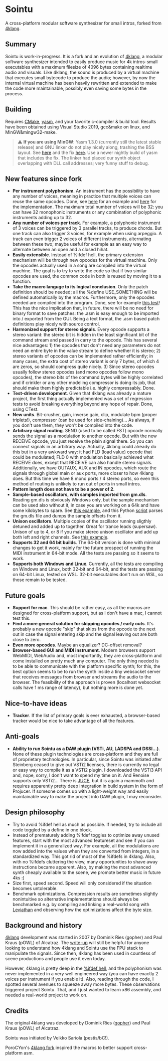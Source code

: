 # Sointu
A cross-platform modular software synthesizer for small intros, forked from
[4klang](https://github.com/hzdgopher/4klang).

Summary
-------

Sointu is work-in-progress. It is a fork and an evolution of [4klang](
https://github.com/hzdgopher/4klang), a modular software synthesizer intended
to easily produce music for 4k intros-small executables with a maximum
filesize of 4096 bytes containing realtime audio and visuals. Like 4klang, the
 sound is produced by a virtual machine that executes small bytecode to
produce the audio; however, by now the internal virtual machine has been
heavily rewritten and extended to make the code more maintainable, possibly
even saving some bytes in the process.

Building
--------

Requires [CMake](https://cmake.org), [yasm](https://yasm.tortall.net), and 
your favorite c-compiler & build tool. Results have been obtained using Visual
Studio 2019, gcc&make on linux, and MinGW&mingw32-make.

> :warning: **If you are using MinGW**: Yasm 1.3.0 (currently still the latest
stable release) and GNU linker do not play nicely along, trashing the BSS layout.
See [here](https://tortall.lighthouseapp.com/projects/78676/tickets/274-bss-problem-with-windows-win64)
and the fix [here](https://github.com/yasm/yasm/commit/1910e914792399137dec0b047c59965207245df5).
Use a newer nightly build of yasm that includes the fix. The linker had placed
our synth object overlapping with DLL call addresses; very funny stuff to debug.

New features since fork
-----------------------
  - **Per instrument polyphonism**. An instrument has the possibility to
    have any number of voices, meaning in practice that multiple voices can
    reuse the same opcodes. Done, see [here](tests/test_polyphony.asm) for an
    example and [here](src/opcodes/flowcontrol_footer.inc) for the implementation. The
    maximum total number of voices will be 32: you can have 32 monophonic
    instruments or any combination of polyphonic instruments adding up to 32.
  - **Any number of voices per track**. For example, a polyphonic instrument of
    3 voices can be triggered by 3 parallel tracks, to produce chords. But one
    track can also trigger 3 voices, for example when using arpeggio. A track
    can even trigger 2 voices of different instruments, alternating between
    these two; maybe useful for example as an easy way to alternate between an
    open and a closed hihat.
  - **Easily extensible**. Instead of %ifdef hell, the primary extension
    mechanism will be through new opcodes for the virtual machine. Only the
    opcodes actually used in a song are compiled into the virtual machine. The
    goal is to try to write the code so that if two similar opcodes are used,
    the common code in both is reused by moving it to a function.
  - **Take the macro languge to its logical conclusion**. Only the patch
    definition should be needed; all the %define USE_SOMETHING will be
    defined automatically by the macros. Furthermore, only the opcodes needed
    are compiled into the program. Done, see for example
    [this test](tests/test_oscillat_trisaw.asm)! This has the nice implication that,
    in future, there will be no need for binary format to save patches: the .asm
    is easy enough to be imported into / exported from the GUI. Being a text
    format, the .asm based patch definitions play nicely with source control.
  - **Harmonized support for stereo signals**. Every opcode supports a stereo
    variant: the stereo bit is hidden in the least significant bit of the
    command stream and passed in carry to the opcode. This has several nice
    advantages: 1) the opcodes that don't need any parameters do not need an
    entire byte in the value stream to define whether it is stereo; 2) stereo
    variants of opcodes can be implemented rather efficiently; in many cases,
    the extra cost of stereo variant is only 7 bytes, of which 4 are zeros, so
    should compress quite nicely. 3) Since stereo opcodes usually follow stereo
    opcodes (and mono opcodes follow mono opcodes), the stereo bits of the
    command bytes will be highly correlated and if crinkler or any other
    modeling compressor is doing its job, that should make them highly
    predictable i.e. highly compressably. Done.
  - **Test-driven development**. Given that 4klang was already a mature project,
    the first thing actually implemented was a set of regression tests to avoid
    breaking everything beyond any hope of repair. Done, using CTest.
  - **New units**. Bit-crusher, gain, inverse gain, clip, modulate bpm
    (proper triplets!), compressor (can be used for side-chaining)... As
    always, if you don't use them, they won't be compiled into the code.
  - **Arbitrary signal routing**. SEND (used to be called FST) opcode normally
    sends the signal as a modulation to another opcode. But with the new
    RECEIVE opcode, you just receive the plain signal there. So you can connect
    signals in an arbitrary way. Actually, 4klang could already do this but in
    a very awkward way: it had FLD (load value) opcode that could be modulated;
    FLD 0 with modulation basically achieved what RECEIVE does, except that
    RECEIVE can also handle stereo signals. Additionally, we have OUTAUX, AUX
    and IN opcodes, which route the signals through global main or aux ports,
    more closer to how 4klang does. But this time we have 8 mono ports / 4
    stereo ports, so even this method of routing is unlikely to run out of ports
    in small intros.
  - **Pattern length does not have to be a power of 2**.
  - **Sample-based oscillators, with samples imported from gm.dls**. Reading
    gm.dls is obviously Windows only, but the sample mechanism can be used also
    without it, in case you are working on a 64k and have some kilobytes to
    spare. See [this example](tests/test_oscillat_sample.asm), and this Python
    [script](scripts/parse_gmdls.py) parses the gm.dls file and dumps the
    sample offsets from it.
  - **Unison oscillators**. Multiple copies of the oscillator running sligthly
    detuned and added up to together. Great for trance leads (supersaw). Unison
    of up to 4, or 8 if you make stereo unison oscillator and add up both left
    and right channels. See [this example](tests/test_oscillat_unison.asm).
  - **Supports 32 and 64 bit builds**. The 64-bit version is done with minimal
    changes to get it work, mainly for the future prospect of running the MIDI
    instrument in 64-bit mode. All the tests are passing so it seems to work.
  - **Supports both Windows and Linux**. Currently, all the tests are compiling
    on Windows and Linux, both 32-bit and 64-bit, and the tests are passing on
    64-bit Linux, tested on WSL. 32-bit executables don't run on WSL, so those
    remain to be tested.

Future goals
------------

  - **Support for mac**. This should be rather easy, as all the macros are
    designed for cross-platform support, but as I don't have a mac, I cannot
    test this.
  - **Find a more general solution for skipping opcodes / early outs**. It's
    probably a new opcode "skip" that skips from the opcode to the next out in
    case the signal entering skip and the signal leaving out are both close to
    zero.
  - **Even more opcodes**. Maybe an equalizer? DC-offset removal?
  - **Browser-based GUI and MIDI instrument**. Modern browsers support WebMIDI,
     WebAudio and, most importantly, they are cross-platform and come installed
     on pretty much any computer. The only thing needed is to be able to
     communicate with the platform specific synth; for this, the best
     option seems to be to run the synth inside a tiny websocket server that
     receives messages from browser and streams the audio to the  browser.
     The feasibility of the approach is proven (localhost websocket calls
     have 1 ms range of latency), but nothing more is done yet.

Nice-to-have ideas
------------------

  - **Tracker**. If the list of primary goals is ever exhausted, a browser-based
    tracker would be nice to take advantage of all the features.

Anti-goals
----------
  - **Ability to run Sointu as a DAW plugin (VSTi, AU, LADSPA and DSSI...)**.
    None of these plugin technologies are cross-platform and they are full of
    proprietary technologies. In particular, since Sointu was initiated after
    Steinberg ceased to give out VSTi2 licenses, there is currently no legal or
    easy way to compile it as a VSTi2 plugin. I downloaded the VSTi3 API and,
    nope, sorry, I don't want to spend my time on it. And Renoise supports only
    VSTi2... There is [JUCE](https://juce.com/), but it is again a mammoth and
    requires apparently pretty deep integration in build system in the form of
    Projucer. If someone comes up with a light-weight way and easily
    maintainable way to make the project into DAW plugin, I may reconsider.

Design philosophy
-----------------

  - Try to avoid %ifdef hell as much as possible. If needed, try to include all
    code toggled by a define in one block.
  - Instead of prematurely adding %ifdef toggles to optimize away unused
    features, start with the most advanced featureset and see if you can
    implement it in a generalized way. For example, all the modulations are
    now added into the values when they are converted from integers, in a
    standardized way. This got rid of most of the %ifdefs in 4klang. Also, with
    no %ifdefs cluttering the view, many opportunities to shave away
    instructions became apparent. Also, by making the most advanced synth
    cheaply available to the scene, we promote better music in future 4ks :)
  - Size first, speed second. Speed will only considered if the situation
    becomes untolerable.
  - Benchmark optimizations. Compression results are sometimes slightly
    nonintuitive so alternative implementations should always be benchmarked
    e.g. by compiling and linking a real-world song with [Leviathan](https://github.com/armak/Leviathan-2.0)
    and observing how the optimizations
    affect the byte size.

Background and history
----------------------

[4klang](https://github.com/hzdgopher/4klang) development was started in 2007
by Dominik Ries (gopher) and Paul Kraus (pOWL) of Alcatraz. The [write-up](
http://zine.bitfellas.org/article.php?zine=14&id=35) will still be helpful for
 anyone looking to understand how 4klang and Sointu use the FPU stack to
manipulate the signals. Since then, 4klang has been used in countless of scene
 productions and people use it even today.

However, 4klang is pretty deep in the [%ifdef hell](https://www.cqse.eu/en/blog/living-in-the-ifdef-hell/),
and the polyphonism was never implemented in a very well engineered way (you
can have exactly 2 voices per instrument if you enable it). Also, reading
through the code, I spotted several avenues to squeeze away more bytes. These
observations triggered project Sointu. That, and I just wanted to learn x86
assembly, and needed a real-world project to work on.

Credits
-------

The original 4klang was developed by Dominik Ries ([gopher](https://github.com/hzdgopher/4klang)) and Paul Kraus
(pOWL) of Alcatraz.

Sointu was initiated by Veikko Sariola (pestis/bC!).

PoroCYon's [4klang fork](https://github.com/PoroCYon/4klang) inspired the macros
to better support cross-platform asm.
